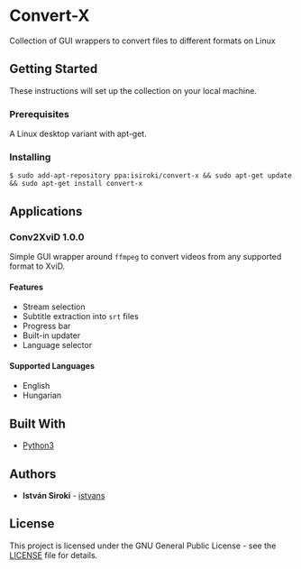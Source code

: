 # Convert-X

Collection of GUI wrappers to convert files to different formats on Linux

## Getting Started

These instructions will set up the collection on your local machine.

### Prerequisites

A Linux desktop variant with apt-get.

### Installing

```
$ sudo add-apt-repository ppa:isiroki/convert-x && sudo apt-get update && sudo apt-get install convert-x
```

## Applications

### Conv2XviD 1.0.0

Simple GUI wrapper around `ffmpeg` to convert videos from any supported format to XviD.

#### Features

* Stream selection
* Subtitle extraction into `srt` files
* Progress bar
* Built-in updater
* Language selector

#### Supported Languages

* English
* Hungarian

## Built With

* [Python3](https://docs.python.org/3/)

## Authors

* **István Siroki** - [istvans](https://github.com/istvans)

## License

This project is licensed under the GNU General Public License - see the [LICENSE](LICENSE) file for details.

